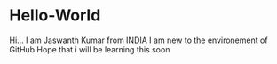 # Hello-World
Hi... I am Jaswanth Kumar from INDIA
I am new to the environement of GitHub
Hope that i will be learning this soon
